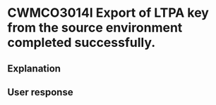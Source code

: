 # CWMCO3014I Export of LTPA key from the source environment completed successfully.

## Explanation

## User response